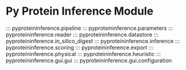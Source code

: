 # Py Protein Inference Module

::: pyproteininference.pipeline
::: pyproteininference.parameters
::: pyproteininference.reader
::: pyproteininference.datastore
::: pyproteininference.in_silico_digest
::: pyproteininference.inference
::: pyproteininference.scoring
::: pyproteininference.export
::: pyproteininference.physical
::: pyproteininference.heuristic
::: pyproteininference.gui.gui
::: pyproteininference.gui.configuration